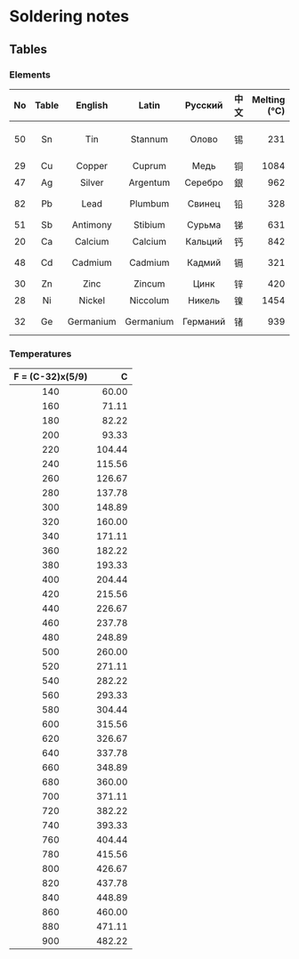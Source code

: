 # Soldering notes




## Tables


### Elements

|  No  | Table |  English  |   Latin   | Русский  | 中文 | Melting (°C) |      Toxicity      |
|:----:|:-----:|:---------:|:---------:|:--------:|:----:|-------------:|:------------------:|
|  50  |  Sn   | Tin       | Stannum   | Олово    |  锡  |      231     | LOW (fumes & dust) |
|  29  |  Cu   | Copper    | Cuprum    | Медь     |  铜  |     1084     | NO                 |
|  47  |  Ag   | Silver    | Argentum  | Серебро  |  銀  |      962     | LOW                |
|  82  |  Pb   | Lead      | Plumbum   | Свинец   |  铅  |      328     | VERY HIGH          |
|  51  |  Sb   | Antimony  | Stibium   | Сурьма   |  锑  |      631     | HIGH               |
|  20  |  Ca   | Calcium   | Calcium   | Кальций  |  钙  |      842     | NO                 |
|  48  |  Cd   | Cadmium   | Cadmium   | Кадмий   |  镉  |      321     | VERY HIGH          |
|  30  |  Zn   | Zinc      | Zincum    | Цинк     |  锌  |      420     | LOW                |
|  28  |  Ni   | Nickel    | Niccolum  | Никель   |  镍  |     1454     | HIGH               |
|  32  |  Ge   | Germanium | Germаnium | Германий |  锗  |      939     | VERY LOW           |


### Temperatures

|F = (C-32)x(5/9)|   C    |
|:--------------:|-------:|
|       140      |  60.00 |
|       160      |  71.11 |
|       180      |  82.22 |
|       200      |  93.33 |
|       220      | 104.44 |
|       240      | 115.56 |
|       260      | 126.67 |
|       280      | 137.78 |
|       300      | 148.89 |
|       320      | 160.00 |
|       340      | 171.11 |
|       360      | 182.22 |
|       380      | 193.33 |
|       400      | 204.44 |
|       420      | 215.56 |
|       440      | 226.67 |
|       460      | 237.78 |
|       480      | 248.89 |
|       500      | 260.00 |
|       520      | 271.11 |
|       540      | 282.22 |
|       560      | 293.33 |
|       580      | 304.44 |
|       600      | 315.56 |
|       620      | 326.67 |
|       640      | 337.78 |
|       660      | 348.89 |
|       680      | 360.00 |
|       700      | 371.11 |
|       720      | 382.22 |
|       740      | 393.33 |
|       760      | 404.44 |
|       780      | 415.56 |
|       800      | 426.67 |
|       820      | 437.78 |
|       840      | 448.89 |
|       860      | 460.00 |
|       880      | 471.11 |
|       900      | 482.22 |




